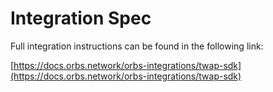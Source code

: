 # Integration Spec

Full integration instructions can be found in the following link:&#x20;

[https://docs.orbs.network/orbs-integrations/twap-sdk](https://docs.orbs.network/orbs-integrations/twap-sdk)

